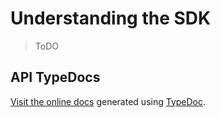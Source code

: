 # Understanding the SDK

>ToDO

## API TypeDocs
[Visit the online docs](https://discoverfinancial.github.io/a11y-theme-builder-sdk/modules.html) generated using [TypeDoc](TypeDoc).
